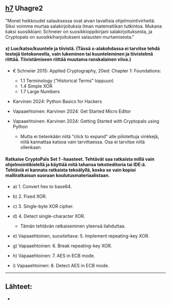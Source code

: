 ## [h7](https://terokarvinen.com/application-hacking/#:~:text=githubissa%20olevaa%20koodia.-,h7,-Uhagre2) Uhagre2

"Monet heikkoudet salauksessa ovat aivan tavallisia ohjelmointivirheitä. Siksi voimme murtaa salakirjoituksia ilman matematiikan tutkintoa. Mukana kaksi suosikkiani: Schneier on suosikkioppikirjani salakirjoituksesta, ja Cryptopals on suosikkiharjoitukseni salausten murtamisesta."

#### x) Lue/katso/kuuntele ja tiivistä. (Tässä x-alakohdassa ei tarvitse tehdä testejä tietokoneella, vain lukeminen tai kuunteleminen ja tiivistelmä riittää. Tiivistämiseen riittää muutama ranskalainen viiva.)

- € Schneier 2015: Applied Cryptography, 20ed: Chapter 1: Foundations:
  - 1.1 Terminology ("Historical Terms" loppuun)
  - 1.4 Simple XOR
  - 1.7 Large Numbers

- Karvinen 2024: Python Basics for Hackers


- Vapaaehtoinen: Karvinen 2024: Get Started Micro Editor
- Vapaaehtoinen: Karvinen 2024: Getting Started with Cryptopals using Python
  - Mutta ei tietenkään niitä "click to expand" alle piilotettuja vinkkejä, niitä kannattaa katsoa vain tarvittaessa. Osa ei tarvitse niitä ollenkaan.


#### Ratkaise CryptoPals Set 1 -haasteet. Tehtävät saa ratkaista millä vain ohjelmointikielellä ja käyttää mitä tahansa tekstieditoria tai IDE:ä. Tehtäviä ei kannata ratkaista tekoälyllä, koska se vain kopioi malliratkaisun suoraan koulutusmateriaalistaan.

- a) 1. Convert hex to base64.
- b) 2. Fixed XOR.
- c) 3. Single-byte XOR cipher.
- d) 4. Detect single-character XOR.
  - Tämän tehtävän ratkaiseminen yleensä ilahduttaa.

- e) Vapaaehtoinen, suositeltava: 5. Implement repeating-key XOR.
- g) Vapaaehtoinen: 6. Break repeating-key XOR.
- h) Vapaaehtoinen: 7. AES in ECB mode.
- i) Vapaaehtoinen: 8. Detect AES in ECB mode.

---
## Lähteet:
- 
